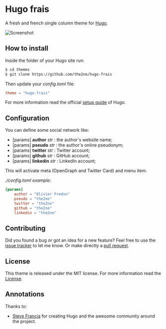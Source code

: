 # Hugo frais

A fresh and french single column theme for [Hugo](//gohugo.io/).

![Screenshot](//github.com/the2ne/hugo-frais/images/tn.png)

## How to install

Inside the folder of your Hugo site run:

```sh
$ cd themes
$ git clone https://github.com/the2ne/hugo-frais
```

Then update your _config.toml_ file:

```toml
theme = "hugo-frais"
```

For more information read the official [setup guide](//gohugo.io/overview/installing/) of Hugo.


## Configuration

You can define some social network like:

- [params] **author** *str* : the author's website name;
- [params] **pseudo** *str* : the author's online pseudonym;
- [params] **twitter** *str* : Twitter account;
- [params] **github** *str* : GitHub account;
- [params] **linkedin** *str* : LinkedIn account;

This will activate meta (OpenGraph and Twitter Card) and menu item.

_./config.toml example:_
```toml
[params]
    author = "Olivier Fredon"
    pseudo = "the2ne"
    twitter = "the2ne"
    github = "the2ne"
    linkedin = "the2ne"
```


## Contributing

Did you found a bug or got an idea for a new feature? Feel free to use the [issue tracker](//github.com/the2ne/hugo-frais/issues) to let me know. Or make directly a [pull request](//github.com/the2ne/hugo-frais/pulls).


## License

This theme is released under the MIT license. For more information read the [License](//github.com/the2ne/hugo-frais/blob/master/LICENSE.md).


## Annotations

Thanks to:
- [Steve Francia](//github.com/spf13) for creating Hugo and the awesome community around the project.
